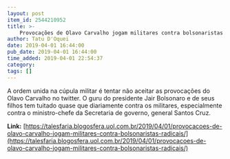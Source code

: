 ```yaml
---
layout: post
item_id: 2544210952
title: >-
    Provocações de Olavo Carvalho jogam militares contra bolsonaristas radicais
author: Tatu D'Oquei
date: 2019-04-01 16:44:00
pub_date: 2019-04-01 16:44:00
time_added: 2019-04-01 22:54:37
category: 
tags: []
---
```


A ordem unida na cúpula militar é tentar não aceitar as provocações do Olavo Carvalho no twitter. O guru do presidente Jair Bolsonaro e de seus filhos tem tuitado quase que diariamente contra os militares, especialmente contra o ministro-chefe da Secretaria de governo, general Santos Cruz.

**Link:** [https://talesfaria.blogosfera.uol.com.br/2019/04/01/provocacoes-de-olavo-carvalho-jogam-militares-contra-bolsonaristas-radicais/](https://talesfaria.blogosfera.uol.com.br/2019/04/01/provocacoes-de-olavo-carvalho-jogam-militares-contra-bolsonaristas-radicais/)

